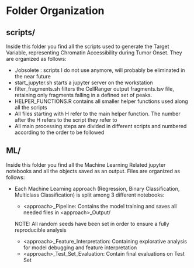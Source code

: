 # Folder Organization

## scripts/
Inside this folder you find all the scripts used to generate the Target Variable, representing Chromatin Accessibility during Tumor Onset.
They are organized as follows:

- ./obsolete : scripts I do not use anymore, will probably be eliminated in the near future
- start_jupyter.sh starts a jupyter server on the workstation
- filter_fragments.sh filters the CellRanger output fragments.tsv file, retaining only fragments falling in a defined set of peaks.
- HELPER_FUNCTIONS.R contains all smaller helper functions used along all the scripts
- All files starting with H refer to the main helper function. The number after the H refers to the script they refer to
- All main processing steps are divided in different scripts and numbered according to the order to be followed

## ML/
Inside this folder you find all the Machine Learning Related jupyter notebooks and all the objects saved as an output. 
Files are organized as follows:
- Each Machine Learning approach (Regression, Binary Classification, Multiclass Classification) is split among 3 different notebooks:
  -  \<approach\>_Pipeline: Contains the model training and saves all needed files in \<approach\>_Output/
  
  NOTE: All random seeds have been set in order to ensure a fully reproducible analysis

  -  \<approach\>_Feature_Interpretation: Containing explorative analysis for model debugging and feature interpretation
  -  \<approach\>_Test_Set_Evaluation: Contain final evaluations on Test Set
